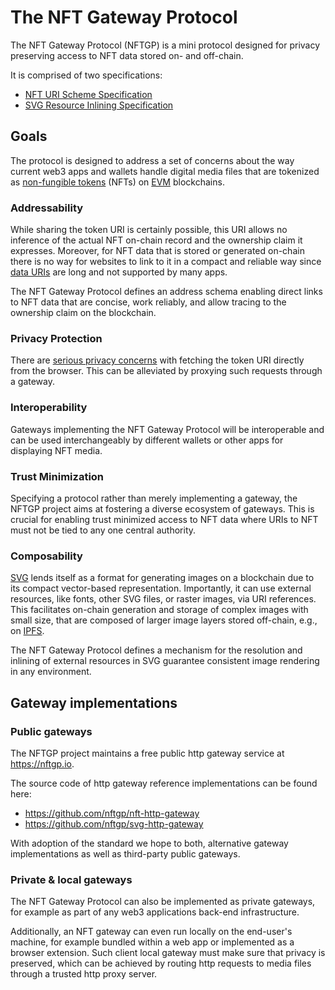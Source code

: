 # The NFT Gateway Protocol

The NFT Gateway Protocol (NFTGP) is a mini protocol designed for privacy preserving access to NFT data stored on- and off-chain.

It is comprised of two specifications:

- [NFT URI Scheme Specification](./NFT_URI_SCHEME.md)
- [SVG Resource Inlining Specification](./SVG_RESOURCE_INLINING.md)

## Goals

The protocol is designed to address a set of concerns about the way current web3 apps and wallets handle digital media files that are tokenized as [non-fungible tokens](https://eips.ethereum.org/EIPS/eip-721) (NFTs) on [EVM](https://ethereum.org/en/developers/docs/evm/) blockchains.

### Addressability

While sharing the token URI is certainly possible, this URI allows no inference of the actual NFT on-chain record and the ownership claim it expresses.
Moreover, for NFT data that is stored or generated on-chain there is no way for websites to link to it in a compact and reliable way since [data URIs](https://en.wikipedia.org/wiki/Data_URI_scheme) are long and not supported by many apps.

The NFT Gateway Protocol defines an address schema enabling direct links to NFT data that are concise, work reliably, and allow tracing to the ownership claim on the blockchain.

### Privacy Protection

There are [serious privacy concerns](https://medium.com/@alxlpsc/critical-privacy-vulnerability-getting-exposed-by-metamask-693c63c2ce94) with fetching the token URI directly from the browser.
This can be alleviated by proxying such requests through a gateway.

### Interoperability

Gateways implementing the NFT Gateway Protocol will be interoperable and can be used interchangeably by different wallets or other apps for displaying NFT media.

### Trust Minimization

Specifying a protocol rather than merely implementing a gateway, the NFTGP project aims at fostering a diverse ecosystem of gateways.
This is crucial for enabling trust minimized access to NFT data where URIs to NFT must not be tied to any one central authority.

### Composability

[SVG](https://www.w3.org/TR/SVG/) lends itself as a format for generating images on a blockchain due to its compact vector-based representation.
Importantly, it can use external resources, like fonts, other SVG files, or raster images, via URI references.
This facilitates on-chain generation and storage of complex images with small size, that are composed of larger image layers stored off-chain, e.g., on [IPFS](https://ipfs.io).

The NFT Gateway Protocol defines a mechanism for the resolution and inlining of external resources in SVG guarantee consistent image rendering in any environment.

## Gateway implementations

### Public gateways

The NFTGP project maintains a free public http gateway service at https://nftgp.io.

The source code of http gateway reference implementations can be found here:

- https://github.com/nftgp/nft-http-gateway
- https://github.com/nftgp/svg-http-gateway

With adoption of the standard we hope to both, alternative gateway implementations as well as third-party public gateways.

### Private & local gateways

The NFT Gateway Protocol can also be implemented as private gateways, for example as part of any web3 applications back-end infrastructure.

Additionally, an NFT gateway can even run locally on the end-user's machine, for example bundled within a web app or implemented as a browser extension.
Such client local gateway must make sure that privacy is preserved, which can be achieved by routing http requests to media files through a trusted http proxy server.
